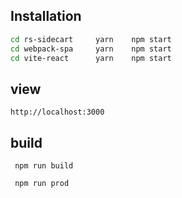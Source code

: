 ## Installation
```bash
cd rs-sidecart     yarn    npm start
cd webpack-spa     yarn    npm start
cd vite-react      yarn    npm start
```

## view
```
http://localhost:3000
```

## build
```
 npm run build

 npm run prod
```

